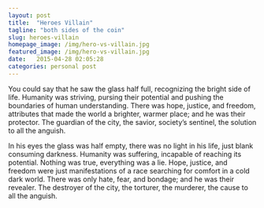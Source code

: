 ```yaml
---
layout: post
title:  "Heroes Villain"
tagline: "both sides of the coin"
slug: heroes-villain
homepage_image: /img/hero-vs-villain.jpg
featured_image: /img/hero-vs-villain.jpg
date:   2015-04-28 02:05:28
categories: personal post
---
```

You could say that he saw the glass half full, recognizing the bright side of life. Humanity was striving, pursing their potential and pushing the boundaries of human understanding. There was hope, justice, and freedom, attributes that made the world a brighter, warmer place; and he was their protector. The guardian of the city, the savior, society’s sentinel, the solution to all the anguish.


In his eyes the glass was half empty, there was no light in his life, just blank consuming darkness. Humanity was suffering, incapable of reaching its potential. Nothing was true, everything was a lie. Hope, justice, and freedom were just manifestations of a race searching for comfort in a cold dark world. There was only hate, fear, and bondage; and he was their revealer. The destroyer of the city, the torturer, the murderer, the cause to all the anguish.